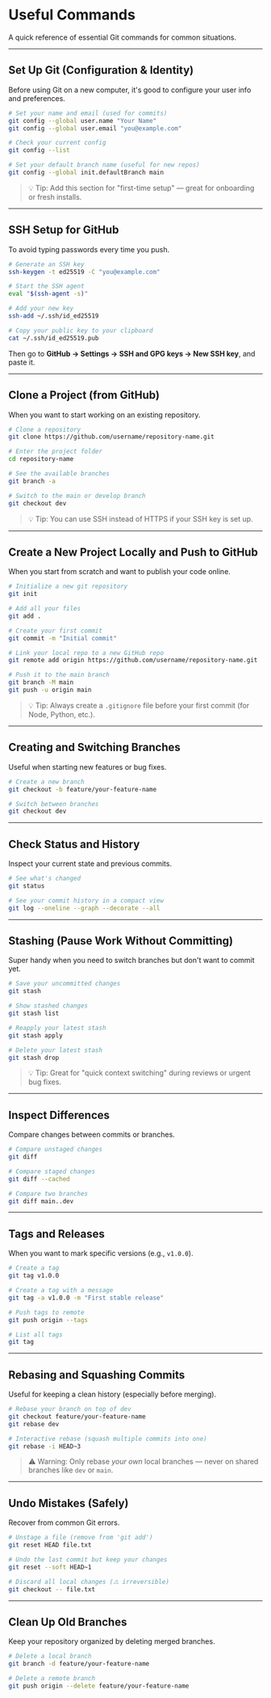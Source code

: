 # Useful Commands

A quick reference of essential Git commands for common situations.

---

## Set Up Git (Configuration & Identity)

Before using Git on a new computer, it's good to configure your user info and preferences.

```bash
# Set your name and email (used for commits)
git config --global user.name "Your Name"
git config --global user.email "you@example.com"

# Check your current config
git config --list

# Set your default branch name (useful for new repos)
git config --global init.defaultBranch main
```

> 💡 Tip: Add this section for "first-time setup" — great for onboarding or fresh installs.

---

## SSH Setup for GitHub

To avoid typing passwords every time you push.

```bash
# Generate an SSH key
ssh-keygen -t ed25519 -C "you@example.com"

# Start the SSH agent
eval "$(ssh-agent -s)"

# Add your new key
ssh-add ~/.ssh/id_ed25519

# Copy your public key to your clipboard
cat ~/.ssh/id_ed25519.pub
```

Then go to **GitHub → Settings → SSH and GPG keys → New SSH key**, and paste it.

---

## Clone a Project (from GitHub)

When you want to start working on an existing repository.

```bash
# Clone a repository
git clone https://github.com/username/repository-name.git

# Enter the project folder
cd repository-name

# See the available branches
git branch -a

# Switch to the main or develop branch
git checkout dev
```

> 💡 Tip: You can use SSH instead of HTTPS if your SSH key is set up.

---

## Create a New Project Locally and Push to GitHub

When you start from scratch and want to publish your code online.

```bash
# Initialize a new git repository
git init

# Add all your files
git add .

# Create your first commit
git commit -m "Initial commit"

# Link your local repo to a new GitHub repo
git remote add origin https://github.com/username/repository-name.git

# Push it to the main branch
git branch -M main
git push -u origin main
```

> 💡 Tip: Always create a `.gitignore` file before your first commit (for Node, Python, etc.).

---

## Creating and Switching Branches

Useful when starting new features or bug fixes.

```bash
# Create a new branch
git checkout -b feature/your-feature-name

# Switch between branches
git checkout dev
```

---

## Check Status and History

Inspect your current state and previous commits.

```bash
# See what's changed
git status

# See your commit history in a compact view
git log --oneline --graph --decorate --all
```

---

## Stashing (Pause Work Without Committing)

Super handy when you need to switch branches but don't want to commit yet.

```bash
# Save your uncommitted changes
git stash

# Show stashed changes
git stash list

# Reapply your latest stash
git stash apply

# Delete your latest stash
git stash drop
```

> 💡 Tip: Great for "quick context switching" during reviews or urgent bug fixes.

---

## Inspect Differences

Compare changes between commits or branches.

```bash
# Compare unstaged changes
git diff

# Compare staged changes
git diff --cached

# Compare two branches
git diff main..dev
```

---

## Tags and Releases

When you want to mark specific versions (e.g., `v1.0.0`).

```bash
# Create a tag
git tag v1.0.0

# Create a tag with a message
git tag -a v1.0.0 -m "First stable release"

# Push tags to remote
git push origin --tags

# List all tags
git tag
```

---

## Rebasing and Squashing Commits

Useful for keeping a clean history (especially before merging).

```bash
# Rebase your branch on top of dev
git checkout feature/your-feature-name
git rebase dev

# Interactive rebase (squash multiple commits into one)
git rebase -i HEAD~3
```

> ⚠️ Warning: Only rebase *your own* local branches — never on shared branches like `dev` or `main`.

---

## Undo Mistakes (Safely)

Recover from common Git errors.

```bash
# Unstage a file (remove from 'git add')
git reset HEAD file.txt

# Undo the last commit but keep your changes
git reset --soft HEAD~1

# Discard all local changes (⚠️ irreversible)
git checkout -- file.txt
```

---

## Clean Up Old Branches

Keep your repository organized by deleting merged branches.

```bash
# Delete a local branch
git branch -d feature/your-feature-name

# Delete a remote branch
git push origin --delete feature/your-feature-name
```